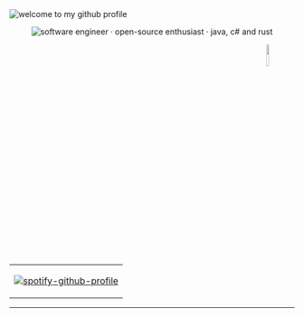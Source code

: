 <img alt="welcome to my github profile" src="https://github.com/rubyxsphere/rubyxsphere/assets/129624633/f33357d6-d413-4d9d-b8da-baa0f507511a">

<!-- Footer -->

<div align="center">

<img alt="software engineer  ·  open-source enthusiast  ·  java, c# and rust" src="https://github.com/rubyxsphere/rubyxsphere/assets/129624633/da375f28-1f9c-4044-a5e5-d79545020a29" /> <br/>
</div>

<img align="right" height="10%" width="10%" src="https://github.com/rubyxsphere/rubyxsphere/assets/129624633/6d602f61-c02f-4826-bb63-f4ff152c7244">
<table>
  <td>
    
[![spotify-github-profile](https://spotify-github-profile.vercel.app/api/view?uid=21agiw7agqrtuzi7aszsoxska&cover_image=true&theme=natemoo-re&show_offline=false&background_color=121212&interchange=false&bar_color=53b14f&bar_color_cover=true)](https://github.com/kittinan/spotify-github-profile)
  </td>
</table>

---
